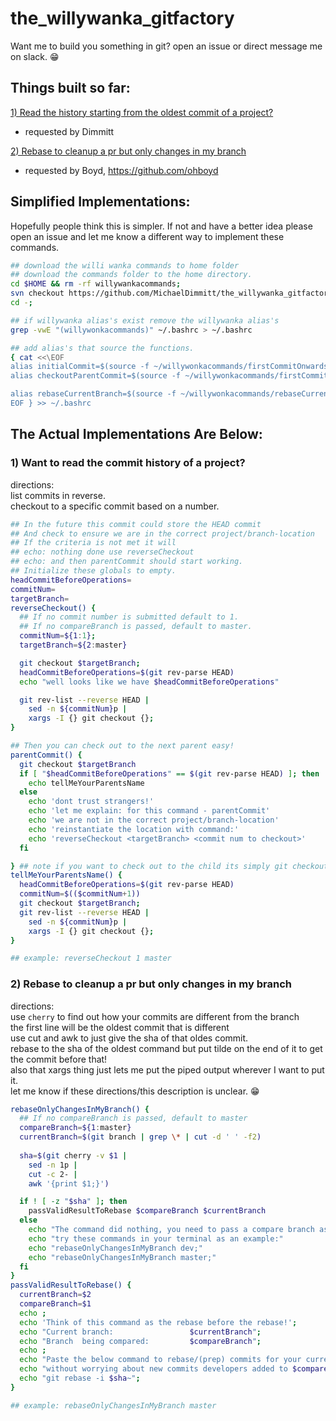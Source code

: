 # the_willywanka_gitfactory
Want me to build you something in git? open an issue or direct message me on slack. 😁

## Things built so far:
[1) Read the history starting from the oldest commit of a project?](https://github.com/MichaelDimmitt/the_willywanka_gitfactory#1-want-to-read-the-commit-history-of-a-project)
 - requested by Dimmitt

[2) Rebase to cleanup a pr but only changes in my branch](https://github.com/MichaelDimmitt/the_willywanka_gitfactory#2-rebase-to-cleanup-a-pr-but-only-changes-in-my-branch)
 - requested by Boyd, https://github.com/ohboyd

## Simplified Implementations:
Hopefully people think this is simpler. If not and have a better idea please open an issue and let me know a different way to implement these commands.
```bash
## download the willi wanka commands to home folder
## download the commands folder to the home directory.
cd $HOME && rm -rf willywankacommands; 
svn checkout https://github.com/MichaelDimmitt/the_willywanka_gitfactory/trunk/willywankacommands; 
cd -;

## if willywanka alias's exist remove the willywanka alias's
grep -vwE "(willywonkacommands)" ~/.bashrc > ~/.bashrc 

## add alias's that source the functions.
{ cat <<\EOF
alias initialCommit=$(source -f ~/willywonkacommands/firstCommitOnwards.sh reverseCheckout)
alias checkoutParentCommit=$(source -f ~/willywonkacommands/firstCommitOnwards.sh parentCommit)

alias rebaseCurrentBranch=$(source -f ~/willywonkacommands/rebaseCurrentBranch.sh rebaseOnlyChangesInMyBranch)
EOF } >> ~/.bashrc 

```
## The Actual Implementations Are Below:

### 1) Want to read the commit history of a project?
directions: 
<br> list commits in reverse.
<br> checkout to a specific commit based on a number.
```bash
## In the future this commit could store the HEAD commit
## And check to ensure we are in the correct project/branch-location
## If the criteria is not met it will 
## echo: nothing done use reverseCheckout
## echo: and then parentCommit should start working.
## Initialize these globals to empty.
headCommitBeforeOperations=
commitNum=
targetBranch=
reverseCheckout() {   
  ## If no commit number is submitted default to 1.
  ## If no compareBranch is passed, default to master.
  commitNum=${1:1};
  targetBranch=${2:master}

  git checkout $targetBranch; 
  headCommitBeforeOperations=$(git rev-parse HEAD)
  echo "well looks like we have $headCommitBeforeOperations"

  git rev-list --reverse HEAD | 
    sed -n ${commitNum}p | 
    xargs -I {} git checkout {}; 
}

## Then you can check out to the next parent easy!
parentCommit() {
  git checkout $targetBranch
  if [ "$headCommitBeforeOperations" == $(git rev-parse HEAD) ]; then
    echo tellMeYourParentsName
  else 
    echo 'dont trust strangers!'
    echo 'let me explain: for this command - parentCommit'
    echo 'we are not in the correct project/branch-location'
    echo 'reinstantiate the location with command:'
    echo 'reverseCheckout <targetBranch> <commit num to checkout>'
  fi

} ## note if you want to check out to the child its simply git checkout HEAD~
tellMeYourParentsName() {
  headCommitBeforeOperations=$(git rev-parse HEAD)
  commitNum=$(($commitNum+1))
  git checkout $targetBranch; 
  git rev-list --reverse HEAD | 
    sed -n ${commitNum}p | 
    xargs -I {} git checkout {};
}

## example: reverseCheckout 1 master

```

### 2) Rebase to cleanup a pr but only changes in my branch
directions: 
<br> use `cherry` to find out how your commits are different from the branch
<br> the first line will be the oldest commit that is different
<br> use cut and awk to just give the sha of that oldes commit.
<br> rebase to the sha of the oldest command but put tilde on the end of it to get the commit before that!
<br> also that xargs thing just lets me put the piped output wherever I want to put it.
<br> let me know if these directions/this description is unclear. 😁

```bash
rebaseOnlyChangesInMyBranch() {
  ## If no compareBranch is passed, default to master
  compareBranch=${1:master}
  currentBranch=$(git branch | grep \* | cut -d ' ' -f2)
  
  sha=$(git cherry -v $1 | 
    sed -n 1p | 
    cut -c 2- | 
    awk '{print $1;}')

  if ! [ -z "$sha" ]; then
    passValidResultToRebase $compareBranch $currentBranch
  else
    echo "The command did nothing, you need to pass a compare branch as an argument."
    echo "try these commands in your terminal as an example:" 
    echo "rebaseOnlyChangesInMyBranch dev;"
    echo "rebaseOnlyChangesInMyBranch master;"
  fi
}
passValidResultToRebase() {
  currentBranch=$2
  compareBranch=$1
  echo ;
  echo 'Think of this command as the rebase before the rebase!';
  echo "Current branch:                 $currentBranch";  
  echo "Branch  being compared:         $compareBranch";
  echo ;
  echo "Paste the below command to rebase/(prep) commits for your current branch: $currentBranch";
  echo "without worrying about new commits developers added to $compareBranch branch in the interim.";
  echo "git rebase -i $sha~";
}

## example: rebaseOnlyChangesInMyBranch master

```